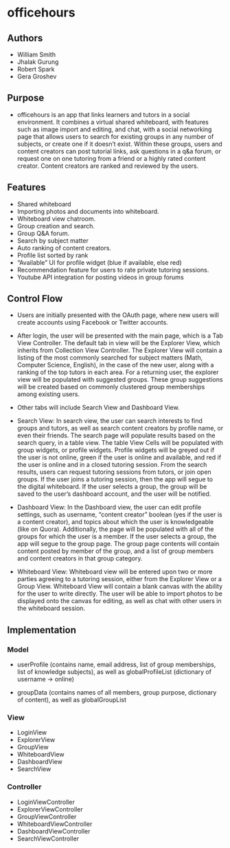 # officehours

## Authors
* William Smith 
* Jhalak Gurung
* Robert Spark
* Gera Groshev

## Purpose
* officehours is an app that links learners and tutors in a social environment.
	It combines a virtual shared whiteboard, with features such as image import 
	and editing, and chat, with a social networking page that allows users to 
	search for existing groups in any number of subjects, or create one if it 
	doesn’t exist. Within these groups, users and content creators can post tutorial
	links, ask questions in a q&a forum, or request one on one tutoring from a 
	friend or a highly rated content creator. Content creators are ranked and 
	reviewed by the users.

## Features
* Shared whiteboard
* Importing photos and documents into whiteboard.
* Whiteboard view chatroom.
* Group creation and search.
* Group Q&A forum.
* Search by subject matter
* Auto ranking of content creators.
* Profile list sorted by rank
* “Available” UI for profile widget (blue if available, else red)
* Recommendation feature for users to rate private tutoring sessions.
* Youtube API integration for posting videos in group forums

## Control Flow
* Users are initially presented with the OAuth page, where new users will 
	create accounts using Facebook or Twitter accounts.

* After login, the user will be presented with the main page, which is a Tab 
	View Controller. The default tab in view will be the Explorer View, which 
	inherits from Collection View Controller. The Explorer View will contain a 
	listing of the most commonly searched for subject matters (Math, Computer 
	Science, English), in the case of the new user, along with a ranking of the 
	top tutors in each area. For a returning user, the explorer view will be 
	populated with suggested groups. These group suggestions will be created 
	based on commonly clustered group memberships among existing users.

* Other tabs will include Search View and Dashboard View. 

* Search View: In search view, the user can search interests to find groups 
	and tutors, as well as search content creators by profile name, or even their 
	friends. The search page will populate results based on the search query, in a 
	table view. The table View Cells will be populated with group widgets, or 
	profile widgets. Profile widgets will be greyed out if the user is not online, 
	green if the user is online and available, and red if the user is online and 
	in a closed tutoring session. From the search results, users can request 
	tutoring sessions from tutors, or join open groups. If the user joins a 
	tutoring session, then the app will segue to the digital whiteboard. If the 
	user selects a group, the group will be saved to the user’s dashboard account, 
	and the user will be notified.

* Dashboard View: In the Dashboard view, the user can edit profile settings, 
	such as username, “content creator” boolean (yes if the user is a content 
	creator), and topics about which the user is knowledgeable (like on Quora). 
	Additionally, the page will be populated with all of the groups for which the 
	user is a member. If the user selects a group, the app will segue to the group 
	page. The group page contents will contain content posted by member of the 
	group, and a list of group members and content creators in that group category.

* Whiteboard View: Whiteboard view will be entered upon two or more parties 
	agreeing to a tutoring session, either from the Explorer View or a Group View. 
	Whiteboard View will contain a blank canvas with the ability for the user to 
	write directly. The user will be able to import photos to be displayed onto the 
	canvas for editing, as well as chat with other users in the whiteboard session.

## Implementation
### Model
* userProfile (contains name, email address, list of group memberships, 
	list of knowledge subjects), as well as globalProfileList (dictionary 
	of username -> online)

* groupData (contains names of all members, group purpose, dictionary of 
	content), as well as globalGroupList

### View
* LoginView
* ExplorerView
* GroupView
* WhiteboardView
* DashboardView
* SearchView

### Controller
* LoginViewController
* ExplorerViewController
* GroupViewController
* WhiteboardViewController
* DashboardViewController
* SearchViewController



